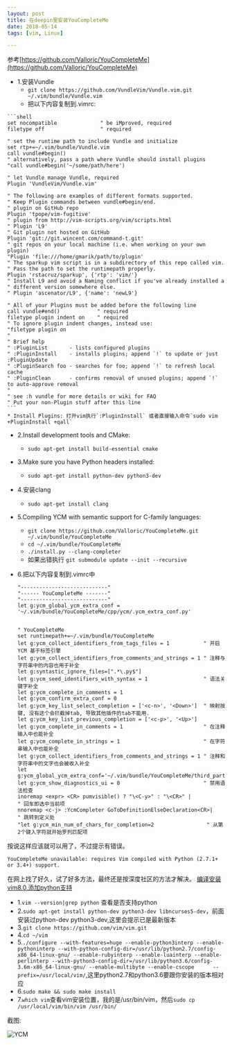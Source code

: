 ```yaml
---
layout: post
title: 在deepin里安装YouCompleteMe
date: 2018-05-14
tags: [vim, Linux]

---
```


参考[https://github.com/Valloric/YouCompleteMe](https://github.com/Valloric/YouCompleteMe)

* 1.安装Vundle
	* `git clone https://github.com/VundleVim/Vundle.vim.git ~/.vim/bundle/Vundle.vim`
	* 把以下内容复制到.vimrc:
<!-- more -->

	```shell
	set nocompatible              " be iMproved, required
	filetype off                  " required

	" set the runtime path to include Vundle and initialize
	set rtp+=~/.vim/bundle/Vundle.vim
	call vundle#begin()
	" alternatively, pass a path where Vundle should install plugins
	"call vundle#begin('~/some/path/here')

	" let Vundle manage Vundle, required
	Plugin 'VundleVim/Vundle.vim'

	" The following are examples of different formats supported.
	" Keep Plugin commands between vundle#begin/end.
	" plugin on GitHub repo
	Plugin 'tpope/vim-fugitive'
	" plugin from http://vim-scripts.org/vim/scripts.html
	" Plugin 'L9'
	" Git plugin not hosted on GitHub
	Plugin 'git://git.wincent.com/command-t.git'
	" git repos on your local machine (i.e. when working on your own plugin)
	"Plugin 'file:///home/gmarik/path/to/plugin'
	" The sparkup vim script is in a subdirectory of this repo called vim.
	" Pass the path to set the runtimepath properly.
	Plugin 'rstacruz/sparkup', {'rtp': 'vim/'}
	" Install L9 and avoid a Naming conflict if you've already installed a
	" different version somewhere else.
	" Plugin 'ascenator/L9', {'name': 'newL9'}

	" All of your Plugins must be added before the following line
	call vundle#end()            " required
	filetype plugin indent on    " required
	" To ignore plugin indent changes, instead use:
	"filetype plugin on
	"
	" Brief help
	" :PluginList       - lists configured plugins
	" :PluginInstall    - installs plugins; append `!` to update or just :PluginUpdate
	" :PluginSearch foo - searches for foo; append `!` to refresh local cache
	" :PluginClean      - confirms removal of unused plugins; append `!` to auto-approve removal
	"
	" see :h vundle for more details or wiki for FAQ
	" Put your non-Plugin stuff after this line
	```
	* Install Plugins: 打开vim执行`:PluginInstall` 或者直接输入命令`sudo vim +PluginInstall +qall`
* 2.Install development tools and CMake:
	* `sudo apt-get install build-essential cmake`
* 3.Make sure you have Python headers installed:
	* `sudo apt-get install python-dev python3-dev`
* 4.安装clang
	* `sudo apt-get install clang`
* 5.Compiling YCM with semantic support for C-family languages:
	* `git clone https://github.com/Valloric/YouCompleteMe.git ~/.vim/bundle/YouCompleteMe`
	* `cd ~/.vim/bundle/YouCompleteMe`
	* `./install.py --clang-completer`
	* 如果出错执行 `git submodule update --init --recursive`
* 6.把以下内容复制到.vimrc中

	```shell
	"----------------------------"
	"------ YouCompleteMe -------"
	"----------------------------"
	let g:ycm_global_ycm_extra_conf = '~/.vim/bundle/YouCompleteMe/cpp/ycm/.ycm_extra_conf.py'
	
	
	" YouCompleteMe
	set runtimepath+=~/.vim/bundle/YouCompleteMe
	let g:ycm_collect_identifiers_from_tags_files = 1           " 开启 YCM 基于标签引擎
	let g:ycm_collect_identifiers_from_comments_and_strings = 1 " 注释与字符串中的内容也用于补全
	let g:syntastic_ignore_files=[".*\.py$"]
	let g:ycm_seed_identifiers_with_syntax = 1                  " 语法关键字补全
	let g:ycm_complete_in_comments = 1
	let g:ycm_confirm_extra_conf = 0
	let g:ycm_key_list_select_completion = ['<c-n>', '<Down>']  " 映射按键, 没有这个会拦截掉tab, 导致其他插件的tab不能用.
	let g:ycm_key_list_previous_completion = ['<c-p>', '<Up>']
	let g:ycm_complete_in_comments = 1                          " 在注释输入中也能补全
	let g:ycm_complete_in_strings = 1                           " 在字符串输入中也能补全
	let g:ycm_collect_identifiers_from_comments_and_strings = 1 " 注释和字符串中的文字也会被收入补全
	let g:ycm_global_ycm_extra_conf='~/.vim/bundle/YouCompleteMe/third_party/ycmd/cpp/ycm/.ycm_extra_conf.py'
	let g:ycm_show_diagnostics_ui = 0                           " 禁用语法检查
	inoremap <expr> <CR> pumvisible() ? "\<C-y>" : "\<CR>" |            " 回车即选中当前项
	nnoremap <c-j> :YcmCompleter GoToDefinitionElseDeclaration<CR>|     " 跳转到定义处
	"let g:ycm_min_num_of_chars_for_completion=2                 " 从第2个键入字符就开始罗列匹配项
	```

按说这样应该就可以用了，不过提示有错误。

`YouCompleteMe unavailable: requires Vim compiled with Python (2.7.1+ or 3.4+) support.`

在网上找了好久，试了好多方法，最终还是按深度社区的方法才解决。
[编译安装vim8.0,添加python支持](https://bbs.deepin.org/forum.php?mod=viewthread&tid=43716)
* 1.`vim --version|grep python` 查看是否支持python
* 2.`sudo apt-get install python-dev python3-dev libncurses5-dev`，前面安装过python-dev python3-dev,这里会提示已是最新版本
* 3.`git clone https://github.com/vim/vim.git `
* 4.`cd ~/vim`
* 5.`./configure --with-features=huge --enable-python3interp --enable-pythoninterp --with-python-config-dir=/usr/lib/python2.7/config-x86_64-linux-gnu/ --enable-rubyinterp --enable-luainterp --enable-perlinterp --with-python3-config-dir=/usr/lib/python3.6/config-3.6m-x86_64-linux-gnu/ --enable-multibyte --enable-cscope      --prefix=/usr/local/vim/`,这里python2.7和python3.6要跟你安装的版本相对应
* 6.`sudo make && sudo make install `
* 7.`which vim`查看vim安装位置，我的是/usr/bin/vim，然后`sudo cp /usr/local/vim/bin/vim /usr/bin/`


截图:

![YCM](/images/YouCompleteMe.JPG)
